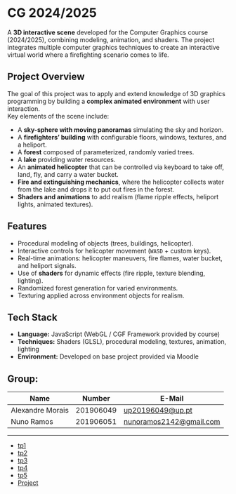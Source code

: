 # CG 2024/2025

A **3D interactive scene** developed for the Computer Graphics course (2024/2025), combining modeling, animation, and shaders. The project integrates multiple computer graphics techniques to create an interactive virtual world where a firefighting scenario comes to life.  

## Project Overview  
The goal of this project was to apply and extend knowledge of 3D graphics programming by building a **complex animated environment** with user interaction.  
Key elements of the scene include:  
- A **sky-sphere with moving panoramas** simulating the sky and horizon.  
- A **firefighters’ building** with configurable floors, windows, textures, and a heliport.  
- A **forest** composed of parameterized, randomly varied trees.  
- A **lake** providing water resources.  
- An **animated helicopter** that can be controlled via keyboard to take off, land, fly, and carry a water bucket.  
- **Fire and extinguishing mechanics**, where the helicopter collects water from the lake and drops it to put out fires in the forest.  
- **Shaders and animations** to add realism (flame ripple effects, heliport lights, animated textures).  

## Features  
- Procedural modeling of objects (trees, buildings, helicopter).  
- Interactive controls for helicopter movement (`WASD` + custom keys).  
- Real-time animations: helicopter maneuvers, fire flames, water bucket, and heliport signals.  
- Use of **shaders** for dynamic effects (fire ripple, texture blending, lighting).  
- Randomized forest generation for varied environments.  
- Texturing applied across environment objects for realism.  

## Tech Stack  
- **Language:** JavaScript (WebGL / CGF Framework provided by course)  
- **Techniques:** Shaders (GLSL), procedural modeling, textures, animation, lighting  
- **Environment:** Developed on base project provided via Moodle


## Group:
| Name             | Number    | E-Mail             |
| ---------------- | --------- | ------------------ |
| Alexandre Morais | 201906049 | up20196049@up.pt   |
| Nuno Ramos       | 201906051 | nunoramos2142@gmail.com   |

----

  - [tp1](tp1/README.md)
  - [tp2](tp2/README.md)
  - [tp3](tp3/README.md)
  - [tp4](tp4/README.md)
  - [tp5](tp5/README.md)
  - [Project](project/README.md)
